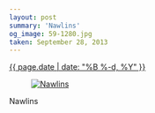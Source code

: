```yaml
---
layout: post
summary: 'Nawlins'
og_image: 59-1280.jpg
taken: September 28, 2013
---
```


<div class="post">
 <time>
  <a href="/59">
   {{ page.date | date: "%B %-d, %Y" }}
  </a>
 </time>
 <a href="/59">
  <figure data-taken="9/28/2013">
   <img alt="Nawlins" sizes="(min-width: 700px) 50vw, calc(100vw - 2rem)" src="{{ site.assets_url }}/59-640.jpg" srcset="{{ site.assets_url }}/59-1280.jpg 1280w, {{ site.assets_url }}/59-960.jpg 960w, {{ site.assets_url }}/59-640.jpg 640w, {{ site.assets_url }}/59-320.jpg 320w"/>
  </figure>
 </a>
 <span>
  Nawlins
 </span>
</div>
